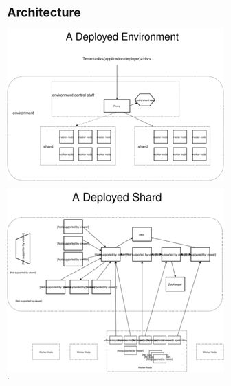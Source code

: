 # Architecture

![a picture of a deployed environment](docs/media/DeployedTopology.svg)

![a picture of a shard](docs/media/DeployedShard.svg).
